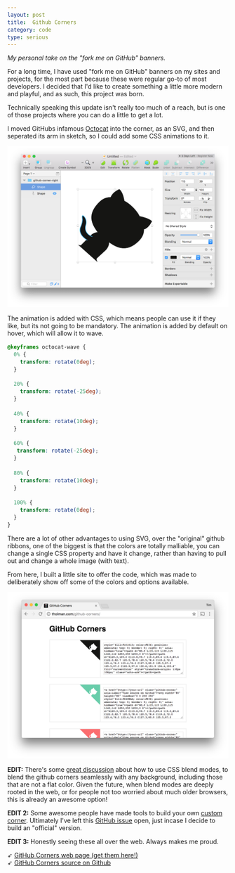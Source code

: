 ```yaml
---
layout: post
title:  Github Corners
category: code
type: serious
---
```


*My personal take on the "fork me on GitHub" banners.*

For a long time, I have used "fork me on GitHub" banners on my sites and projects, for the most part because these were regular go-to of most developers. I decided that I'd like to create something a little more modern and playful, and as such, this project was born.

Technically speaking this update isn't really too much of a reach, but is one of those projects where you can do a little to get a lot.

I moved GitHubs infamous [Octocat](https://octodex.github.com/) into the corner, as an SVG, and then seperated its arm in sketch, so I could add some CSS animations to it.

![The github corner in sketch](/images/github-corners-1.png)

The animation is added with CSS, which means people can use it if they like, but its not going to be mandatory. The animation is added by default on hover, which will allow it to wave.

```css
@keyframes octocat-wave {
  0% {
    transform: rotate(0deg);
  }
  
  20% {
    transform: rotate(-25deg);
  }
  
  40% {
    transform: rotate(10deg);
  }
  
  60% {
   transform: rotate(-25deg);
  }
  
  80% {
    transform: rotate(10deg);
  }
  
  100% {
    transform: rotate(0deg);
  }
}
```

There are a lot of other advantages to using SVG, over the "original" github ribbons, one of the biggest is that the colors are totally malliable, you can change a single CSS property and have it change, rather than having to pull out and change a whole image (with text).

From here, I built a little site to offer the code, which was made to deliberately show off some of the colors and options available.

![The github corner in sketch](/images/github-corners-2.png)

**EDIT:** There's some [great discussion](https://github.com/tholman/github-corners/issues/15) about how to use CSS blend modes, to blend the github corners seamlessly with any background, including those that are not a flat color. Given the future, when blend modes are deeply rooted in the web, or for people not too worried about much older browsers, this is already an awesome option!

**EDIT 2:** Some awesome people have made tools to build your own [custom corner](https://codepen.io/Rplus/pen/wKZOBo). Ultimately I've left this [GitHub issue](https://github.com/tholman/github-corners/issues/5) open, just incase I decide to build an "official" version.

**EDIT 3:** Honestly seeing these all over the web. Always makes me proud.

➶ [GitHub Corners web page (get them here!)](http://tholman.com/github-corners)<br>
➶ [GitHub Corners source on Github](https://github.com/tholman/github-corners)


